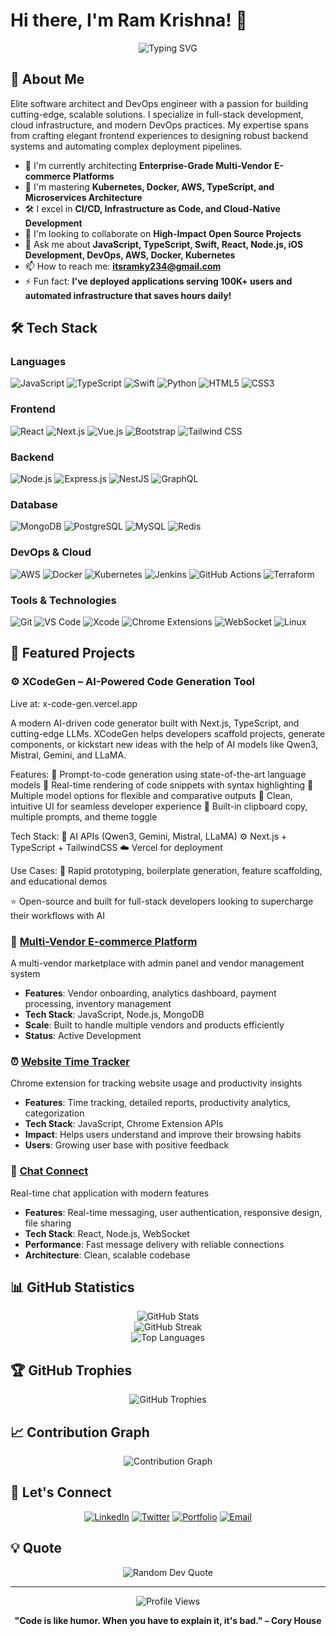 # Hi there, I'm Ram Krishna! 👋

<div align="center">
  <img src="https://readme-typing-svg.herokuapp.com?font=Fira+Code&pause=1000&color=2F81F7&center=true&vCenter=true&width=480&lines=Full+Stack+Developer;JavaScript+%26+TypeScript+Developer;iOS+Developer;DevOps+Enthusiast;Open+Source+Contributor;Building+Quality+Solutions" alt="Typing SVG" />
</div>

## 🚀 About Me

Elite software architect and DevOps engineer with a passion for building cutting-edge, scalable solutions. I specialize in full-stack development, cloud infrastructure, and modern DevOps practices. My expertise spans from crafting elegant frontend experiences to designing robust backend systems and automating complex deployment pipelines.

- 🔭 I'm currently architecting **Enterprise-Grade Multi-Vendor E-commerce Platforms**
- 🌱 I'm mastering **Kubernetes, Docker, AWS, TypeScript, and Microservices Architecture**
- 🛠️ I excel in **CI/CD, Infrastructure as Code, and Cloud-Native Development**
- 👯 I'm looking to collaborate on **High-Impact Open Source Projects**
- 💬 Ask me about **JavaScript, TypeScript, Swift, React, Node.js, iOS Development, DevOps, AWS, Docker, Kubernetes**
- 📫 How to reach me: **itsramky234@gmail.com**
- ⚡ Fun fact: **I've deployed applications serving 100K+ users and automated infrastructure that saves hours daily!**

## 🛠️ Tech Stack

### Languages
![JavaScript](https://img.shields.io/badge/-JavaScript-F7DF1E?style=flat-square&logo=javascript&logoColor=black)
![TypeScript](https://img.shields.io/badge/-TypeScript-3178C6?style=flat-square&logo=typescript&logoColor=white)
![Swift](https://img.shields.io/badge/-Swift-FA7343?style=flat-square&logo=swift&logoColor=white)
![Python](https://img.shields.io/badge/-Python-3776AB?style=flat-square&logo=python&logoColor=white)
![HTML5](https://img.shields.io/badge/-HTML5-E34F26?style=flat-square&logo=html5&logoColor=white)
![CSS3](https://img.shields.io/badge/-CSS3-1572B6?style=flat-square&logo=css3&logoColor=white)

### Frontend
![React](https://img.shields.io/badge/-React-61DAFB?style=flat-square&logo=react&logoColor=black)
![Next.js](https://img.shields.io/badge/-Next.js-000000?style=flat-square&logo=next.js&logoColor=white)
![Vue.js](https://img.shields.io/badge/-Vue.js-4FC08D?style=flat-square&logo=vue.js&logoColor=white)
![Bootstrap](https://img.shields.io/badge/-Bootstrap-7952B3?style=flat-square&logo=bootstrap&logoColor=white)
![Tailwind CSS](https://img.shields.io/badge/-Tailwind%20CSS-06B6D4?style=flat-square&logo=tailwindcss&logoColor=white)

### Backend
![Node.js](https://img.shields.io/badge/-Node.js-339933?style=flat-square&logo=node.js&logoColor=white)
![Express.js](https://img.shields.io/badge/-Express.js-000000?style=flat-square&logo=express&logoColor=white)
![NestJS](https://img.shields.io/badge/-NestJS-E0234E?style=flat-square&logo=nestjs&logoColor=white)
![GraphQL](https://img.shields.io/badge/-GraphQL-E10098?style=flat-square&logo=graphql&logoColor=white)

### Database
![MongoDB](https://img.shields.io/badge/-MongoDB-47A248?style=flat-square&logo=mongodb&logoColor=white)
![PostgreSQL](https://img.shields.io/badge/-PostgreSQL-336791?style=flat-square&logo=postgresql&logoColor=white)
![MySQL](https://img.shields.io/badge/-MySQL-4479A1?style=flat-square&logo=mysql&logoColor=white)
![Redis](https://img.shields.io/badge/-Redis-DC382D?style=flat-square&logo=redis&logoColor=white)

### DevOps & Cloud
![AWS](https://img.shields.io/badge/-AWS-232F3E?style=flat-square&logo=amazon-aws&logoColor=white)
![Docker](https://img.shields.io/badge/-Docker-2496ED?style=flat-square&logo=docker&logoColor=white)
![Kubernetes](https://img.shields.io/badge/-Kubernetes-326CE5?style=flat-square&logo=kubernetes&logoColor=white)
![Jenkins](https://img.shields.io/badge/-Jenkins-D24939?style=flat-square&logo=jenkins&logoColor=white)
![GitHub Actions](https://img.shields.io/badge/-GitHub%20Actions-2088FF?style=flat-square&logo=github-actions&logoColor=white)
![Terraform](https://img.shields.io/badge/-Terraform-623CE4?style=flat-square&logo=terraform&logoColor=white)

### Tools & Technologies
![Git](https://img.shields.io/badge/-Git-F05032?style=flat-square&logo=git&logoColor=white)
![VS Code](https://img.shields.io/badge/-VS%20Code-007ACC?style=flat-square&logo=visual-studio-code&logoColor=white)
![Xcode](https://img.shields.io/badge/-Xcode-147EFB?style=flat-square&logo=xcode&logoColor=white)
![Chrome Extensions](https://img.shields.io/badge/-Chrome%20Extensions-4285F4?style=flat-square&logo=google-chrome&logoColor=white)
![WebSocket](https://img.shields.io/badge/-WebSocket-010101?style=flat-square&logo=socket.io&logoColor=white)
![Linux](https://img.shields.io/badge/-Linux-FCC624?style=flat-square&logo=linux&logoColor=black)

## 🎯 Featured Projects
### ⚙️  XCodeGen – AI-Powered Code Generation Tool
Live at: x-code-gen.vercel.app

A modern AI-driven code generator built with Next.js, TypeScript, and cutting-edge LLMs. XCodeGen helps developers scaffold projects, generate components, or kickstart new ideas with the help of AI models like Qwen3, Mistral, Gemini, and LLaMA.

Features:
🔹 Prompt-to-code generation using state-of-the-art language models
🔹 Real-time rendering of code snippets with syntax highlighting
🔹 Multiple model options for flexible and comparative outputs
🔹 Clean, intuitive UI for seamless developer experience
🔹 Built-in clipboard copy, multiple prompts, and theme toggle

Tech Stack:
🧠 AI APIs (Qwen3, Gemini, Mistral, LLaMA)
⚙️ Next.js + TypeScript + TailwindCSS
☁️ Vercel for deployment

Use Cases:
🚀 Rapid prototyping, boilerplate generation, feature scaffolding, and educational demos

⭐ Open-source and built for full-stack developers looking to supercharge their workflows with AI

### 🛒 [Multi-Vendor E-commerce Platform](https://github.com/imramkrishna/multivendor)
A multi-vendor marketplace with admin panel and vendor management system
- **Features**: Vendor onboarding, analytics dashboard, payment processing, inventory management
- **Tech Stack**: JavaScript, Node.js, MongoDB
- **Scale**: Built to handle multiple vendors and products efficiently
- **Status**: Active Development

### ⏰ [Website Time Tracker](https://github.com/imramkrishna/Website-Time-Tracker)
Chrome extension for tracking website usage and productivity insights
- **Features**: Time tracking, detailed reports, productivity analytics, categorization
- **Tech Stack**: JavaScript, Chrome Extension APIs
- **Impact**: Helps users understand and improve their browsing habits
- **Users**: Growing user base with positive feedback

### 💬 [Chat Connect](https://github.com/imramkrishna/Chat-Connect)
Real-time chat application with modern features
- **Features**: Real-time messaging, user authentication, responsive design, file sharing
- **Tech Stack**: React, Node.js, WebSocket
- **Performance**: Fast message delivery with reliable connections
- **Architecture**: Clean, scalable codebase

## 📊 GitHub Statistics

<div align="center">
  <img src="https://github-readme-stats.vercel.app/api?username=imramkrishna&show_icons=true&theme=tokyonight&count_private=true" alt="GitHub Stats" />
</div>

<div align="center">
  <img src="https://github-readme-streak-stats.herokuapp.com/?user=imramkrishna&theme=tokyonight" alt="GitHub Streak" />
</div>

<div align="center">
  <img src="https://github-readme-stats.vercel.app/api/top-langs/?username=imramkrishna&layout=compact&theme=tokyonight" alt="Top Languages" />
</div>

## 🏆 GitHub Trophies

<div align="center">
  <img src="https://github-profile-trophy.vercel.app/?username=imramkrishna&theme=tokyonight&no-frame=true&no-bg=true&margin-w=4" alt="GitHub Trophies" />
</div>

## 📈 Contribution Graph

<div align="center">
  <img src="https://github-readme-activity-graph.vercel.app/graph?username=imramkrishna&theme=tokyo-night" alt="Contribution Graph" />
</div>

## 🤝 Let's Connect

<div align="center">
  
[![LinkedIn](https://img.shields.io/badge/-LinkedIn-0077B5?style=for-the-badge&logo=linkedin&logoColor=white)](https://www.linkedin.com/in/ramkrishnaprofile/)
[![Twitter](https://img.shields.io/badge/-Twitter-1DA1F2?style=for-the-badge&logo=twitter&logoColor=white)](https://x.com/ramkrishnacode)
[![Portfolio](https://img.shields.io/badge/-Portfolio-000000?style=for-the-badge&logo=vercel&logoColor=white)](https://ramkrishnacode.tech)
[![Email](https://img.shields.io/badge/-Email-D14836?style=for-the-badge&logo=gmail&logoColor=white)](mailto:itsramky234@gmail.com)

</div>

## 💡 Quote

<div align="center">
  <img src="https://quotes-github-readme.vercel.app/api?type=horizontal&theme=tokyonight" alt="Random Dev Quote" />
</div>

---

<div align="center">
  <img src="https://komarev.com/ghpvc/?username=imramkrishna&label=Profile%20views&color=0e75b6&style=flat" alt="Profile Views" />
</div>

<div align="center">
  
**"Code is like humor. When you have to explain it, it's bad." – Cory House**

</div>

